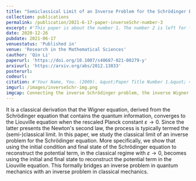 ```yaml
---
title: "Semiclassical Limit of an Inverse Problem for the Schrödinger Equation"
collection: publications
permalink: /publication/2021-6-17-paper-inverseSchr-number-3
excerpt: #'This paper is about the number 1. The number 2 is left for future work.'
date: 2020-12-26
pubdate: 2021-06-17
venuestatus: 'Published in'
venue: 'Research in the Mathematical Sciences'
cauthor: 'Qin Li'
paperurl: 'https://doi.org/10.1007/s40687-021-00279-y'
arxivurl: 'https://arxiv.org/abs/2012.13833'
posterurl: 
codeurl: 
citation: #'Your Name, You. (2009). &quot;Paper Title Number 1.&quot; <i>Journal 1</i>. 1(1).'
imgurl: /images/inverseSchr-img.png
imgcap: Connecting the inverse Schrödinger problem, the inverse Wigner problem and the inverse Liouville problem
---
```

It is a classical derivation that the Wigner equation, derived from the Schrödinger equation that contains the quantum information, converges to the Liouville equation when the rescaled Planck constant $\varepsilon \to 0$. Since the latter presents the Newton's second law, the process is typically termed the (semi-)classical limit. In this paper, we study the classical limit of an inverse problem for the Schrödinger equation. More specifically, we show that using the initial condition and final state of the Schrödinger equation to reconstruct the potential term, in the classical regime with $\varepsilon \to 0$, becomes using the initial and final state to reconstruct the potential term in the Liouville equation. This formally bridges an inverse problem in quantum mechanics with an inverse problem in classical mechanics.